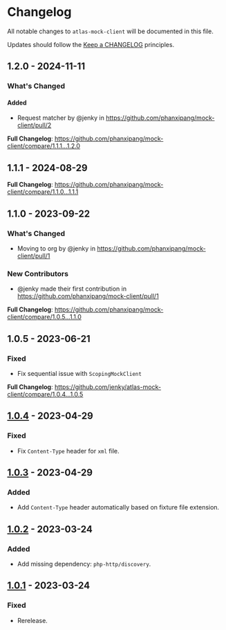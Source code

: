 # Changelog

All notable changes to `atlas-mock-client` will be documented in this file.

Updates should follow the [Keep a CHANGELOG](http://keepachangelog.com/) principles.

<!-- ## NEXT - YYYY-MM-DD

### Added
- Nothing

### Deprecated
- Nothing

### Fixed
- Nothing

### Removed
- Nothing

### Security
- Nothing -->
## 1.2.0 - 2024-11-11

### What's Changed

#### Added

* Request matcher by @jenky in https://github.com/phanxipang/mock-client/pull/2

**Full Changelog**: https://github.com/phanxipang/mock-client/compare/1.1.1...1.2.0

## 1.1.1 - 2024-08-29

**Full Changelog**: https://github.com/phanxipang/mock-client/compare/1.1.0...1.1.1

## 1.1.0 - 2023-09-22

### What's Changed

- Moving to org by @jenky in https://github.com/phanxipang/mock-client/pull/1

### New Contributors

- @jenky made their first contribution in https://github.com/phanxipang/mock-client/pull/1

**Full Changelog**: https://github.com/phanxipang/mock-client/compare/1.0.5...1.1.0

## 1.0.5 - 2023-06-21

### Fixed

- Fix sequential issue with `ScopingMockClient`

**Full Changelog**: https://github.com/jenky/atlas-mock-client/compare/1.0.4...1.0.5

## [1.0.4](https://github.com/jenky/atlas-mock-client/compare/1.0.3...1.0.4) - 2023-04-29

### Fixed

- Fix `Content-Type` header for `xml` file.

## [1.0.3](https://github.com/jenky/atlas-mock-client/compare/1.0.2...1.0.3) - 2023-04-29

### Added

- Add `Content-Type` header automatically based on fixture file extension.

## [1.0.2](https://github.com/jenky/atlas-mock-client/compare/1.0.1...1.0.2) - 2023-03-24

### Added

- Add missing dependency: `php-http/discovery`.

## [1.0.1](https://github.com/jenky/atlas-mock-client/compare/1.0.0...1.0.1) - 2023-03-24

### Fixed

- Rerelease.
